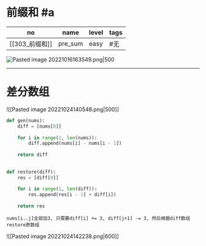 # 前缀和 #a

| no      | name      | level  |  tags   | 
| ------- | --------- | ------ | --- |
| [[303_前缀和]] | pre_sum | easy |   #无|

![Pasted image 20221016163549.png|500](app://local/Users/apple/Documents/Obsidian%20Vault/%E7%AE%97%E6%B3%95/1-leetcode/1-%E9%A2%98%E8%A7%A3/0-asset/Pasted%20image%2020221016163549.png?1665909349583)

---

# 差分数组

![[Pasted image 20221024140548.png|500]]

```python
def gen(nums):  
    diff = [nums[0]]  
  
    for i in range(1, len(nums)):  
        diff.append(nums[i] - nums[i - 1])  
  
    return diff  
  
  
def restore(diff):  
    res = [diff[0]]  
  
    for i in range(1, len(diff)):  
        res.append(res[i - 1] + diff[i])  
  
    return res
```

	nums[i..j]全部加3, 只需要diff[i] += 3, diff[j+1] -= 3, 然后根据diff数组restore原数组

![[Pasted image 20221024142238.png|600]]

